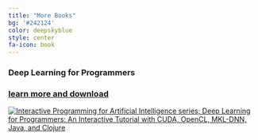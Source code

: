```yaml
---
title: "More Books"
bg: '#242124'
color: deepskyblue
style: center
fa-icon: book
---
```


### Deep Learning for Programmers
### [learn more and download](/deep-learning-for-programmers)

[![Interactive Programming for Artificial Intelligence series; Deep Learning for Programmers: An Interactive Tutorial with CUDA, OpenCL, MKL-DNN, Java, and Clojure](/img/dlfp-cover.png)](/deep-learning-for-programmers)
